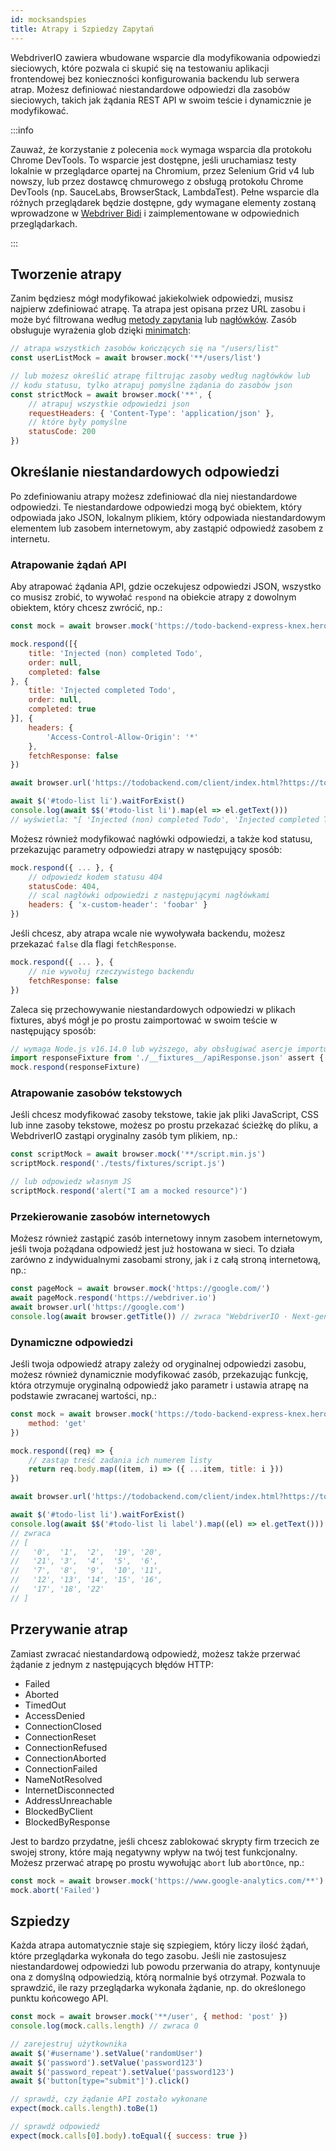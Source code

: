 ```yaml
---
id: mocksandspies
title: Atrapy i Szpiedzy Zapytań
---
```


WebdriverIO zawiera wbudowane wsparcie dla modyfikowania odpowiedzi sieciowych, które pozwala ci skupić się na testowaniu aplikacji frontendowej bez konieczności konfigurowania backendu lub serwera atrap. Możesz definiować niestandardowe odpowiedzi dla zasobów sieciowych, takich jak żądania REST API w swoim teście i dynamicznie je modyfikować.

:::info

Zauważ, że korzystanie z polecenia `mock` wymaga wsparcia dla protokołu Chrome DevTools. To wsparcie jest dostępne, jeśli uruchamiasz testy lokalnie w przeglądarce opartej na Chromium, przez Selenium Grid v4 lub nowszy, lub przez dostawcę chmurowego z obsługą protokołu Chrome DevTools (np. SauceLabs, BrowserStack, LambdaTest). Pełne wsparcie dla różnych przeglądarek będzie dostępne, gdy wymagane elementy zostaną wprowadzone w [Webdriver Bidi](https://wpt.fyi/results/webdriver/tests/bidi/network?label=experimental&label=master&aligned) i zaimplementowane w odpowiednich przeglądarkach.

:::

## Tworzenie atrapy

Zanim będziesz mógł modyfikować jakiekolwiek odpowiedzi, musisz najpierw zdefiniować atrapę. Ta atrapa jest opisana przez URL zasobu i może być filtrowana według [metody zapytania](https://developer.mozilla.org/en-US/docs/Web/HTTP/Methods) lub [nagłówków](https://developer.mozilla.org/en-US/docs/Web/HTTP/Headers). Zasób obsługuje wyrażenia glob dzięki [minimatch](https://www.npmjs.com/package/minimatch):

```js
// atrapa wszystkich zasobów kończących się na "/users/list"
const userListMock = await browser.mock('**/users/list')

// lub możesz określić atrapę filtrując zasoby według nagłówków lub
// kodu statusu, tylko atrapuj pomyślne żądania do zasobów json
const strictMock = await browser.mock('**', {
    // atrapuj wszystkie odpowiedzi json
    requestHeaders: { 'Content-Type': 'application/json' },
    // które były pomyślne
    statusCode: 200
})
```

## Określanie niestandardowych odpowiedzi

Po zdefiniowaniu atrapy możesz zdefiniować dla niej niestandardowe odpowiedzi. Te niestandardowe odpowiedzi mogą być obiektem, który odpowiada jako JSON, lokalnym plikiem, który odpowiada niestandardowym elementem lub zasobem internetowym, aby zastąpić odpowiedź zasobem z internetu.

### Atrapowanie żądań API

Aby atrapować żądania API, gdzie oczekujesz odpowiedzi JSON, wszystko co musisz zrobić, to wywołać `respond` na obiekcie atrapy z dowolnym obiektem, który chcesz zwrócić, np.:

```js
const mock = await browser.mock('https://todo-backend-express-knex.herokuapp.com/')

mock.respond([{
    title: 'Injected (non) completed Todo',
    order: null,
    completed: false
}, {
    title: 'Injected completed Todo',
    order: null,
    completed: true
}], {
    headers: {
        'Access-Control-Allow-Origin': '*'
    },
    fetchResponse: false
})

await browser.url('https://todobackend.com/client/index.html?https://todo-backend-express-knex.herokuapp.com/')

await $('#todo-list li').waitForExist()
console.log(await $$('#todo-list li').map(el => el.getText()))
// wyświetla: "[ 'Injected (non) completed Todo', 'Injected completed Todo' ]"
```

Możesz również modyfikować nagłówki odpowiedzi, a także kod statusu, przekazując parametry odpowiedzi atrapy w następujący sposób:

```js
mock.respond({ ... }, {
    // odpowiedz kodem statusu 404
    statusCode: 404,
    // scal nagłówki odpowiedzi z następującymi nagłówkami
    headers: { 'x-custom-header': 'foobar' }
})
```

Jeśli chcesz, aby atrapa wcale nie wywoływała backendu, możesz przekazać `false` dla flagi `fetchResponse`.

```js
mock.respond({ ... }, {
    // nie wywołuj rzeczywistego backendu
    fetchResponse: false
})
```

Zaleca się przechowywanie niestandardowych odpowiedzi w plikach fixtures, abyś mógł je po prostu zaimportować w swoim teście w następujący sposób:

```js
// wymaga Node.js v16.14.0 lub wyższego, aby obsługiwać asercje importu JSON
import responseFixture from './__fixtures__/apiResponse.json' assert { type: 'json' }
mock.respond(responseFixture)
```

### Atrapowanie zasobów tekstowych

Jeśli chcesz modyfikować zasoby tekstowe, takie jak pliki JavaScript, CSS lub inne zasoby tekstowe, możesz po prostu przekazać ścieżkę do pliku, a WebdriverIO zastąpi oryginalny zasób tym plikiem, np.:

```js
const scriptMock = await browser.mock('**/script.min.js')
scriptMock.respond('./tests/fixtures/script.js')

// lub odpowiedz własnym JS
scriptMock.respond('alert("I am a mocked resource")')
```

### Przekierowanie zasobów internetowych

Możesz również zastąpić zasób internetowy innym zasobem internetowym, jeśli twoja pożądana odpowiedź jest już hostowana w sieci. To działa zarówno z indywidualnymi zasobami strony, jak i z całą stroną internetową, np.:

```js
const pageMock = await browser.mock('https://google.com/')
await pageMock.respond('https://webdriver.io')
await browser.url('https://google.com')
console.log(await browser.getTitle()) // zwraca "WebdriverIO · Next-gen browser and mobile automation test framework for Node.js"
```

### Dynamiczne odpowiedzi

Jeśli twoja odpowiedź atrapy zależy od oryginalnej odpowiedzi zasobu, możesz również dynamicznie modyfikować zasób, przekazując funkcję, która otrzymuje oryginalną odpowiedź jako parametr i ustawia atrapę na podstawie zwracanej wartości, np.:

```js
const mock = await browser.mock('https://todo-backend-express-knex.herokuapp.com/', {
    method: 'get'
})

mock.respond((req) => {
    // zastąp treść zadania ich numerem listy
    return req.body.map((item, i) => ({ ...item, title: i }))
})

await browser.url('https://todobackend.com/client/index.html?https://todo-backend-express-knex.herokuapp.com/')

await $('#todo-list li').waitForExist()
console.log(await $$('#todo-list li label').map((el) => el.getText()))
// zwraca
// [
//   '0',  '1',  '2',  '19', '20',
//   '21', '3',  '4',  '5',  '6',
//   '7',  '8',  '9',  '10', '11',
//   '12', '13', '14', '15', '16',
//   '17', '18', '22'
// ]
```

## Przerywanie atrap

Zamiast zwracać niestandardową odpowiedź, możesz także przerwać żądanie z jednym z następujących błędów HTTP:

- Failed
- Aborted
- TimedOut
- AccessDenied
- ConnectionClosed
- ConnectionReset
- ConnectionRefused
- ConnectionAborted
- ConnectionFailed
- NameNotResolved
- InternetDisconnected
- AddressUnreachable
- BlockedByClient
- BlockedByResponse

Jest to bardzo przydatne, jeśli chcesz zablokować skrypty firm trzecich ze swojej strony, które mają negatywny wpływ na twój test funkcjonalny. Możesz przerwać atrapę po prostu wywołując `abort` lub `abortOnce`, np.:

```js
const mock = await browser.mock('https://www.google-analytics.com/**')
mock.abort('Failed')
```

## Szpiedzy

Każda atrapa automatycznie staje się szpiegiem, który liczy ilość żądań, które przeglądarka wykonała do tego zasobu. Jeśli nie zastosujesz niestandardowej odpowiedzi lub powodu przerwania do atrapy, kontynuuje ona z domyślną odpowiedzią, którą normalnie byś otrzymał. Pozwala to sprawdzić, ile razy przeglądarka wykonała żądanie, np. do określonego punktu końcowego API.

```js
const mock = await browser.mock('**/user', { method: 'post' })
console.log(mock.calls.length) // zwraca 0

// zarejestruj użytkownika
await $('#username').setValue('randomUser')
await $('password').setValue('password123')
await $('password_repeat').setValue('password123')
await $('button[type="submit"]').click()

// sprawdź, czy żądanie API zostało wykonane
expect(mock.calls.length).toBe(1)

// sprawdź odpowiedź
expect(mock.calls[0].body).toEqual({ success: true })
```